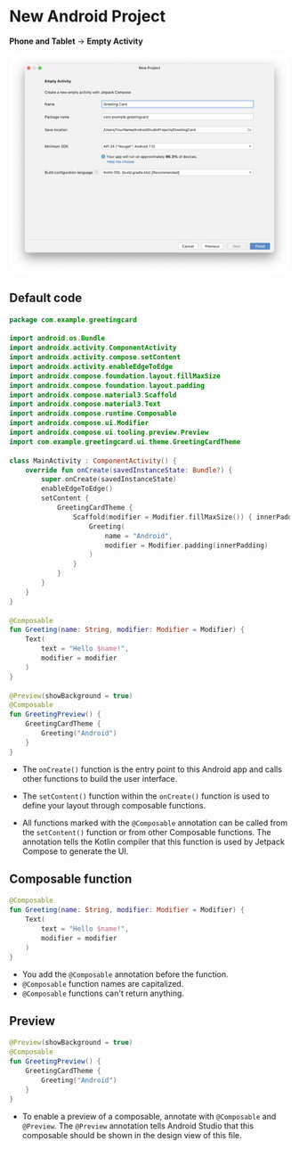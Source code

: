 # New Android Project

**Phone and Tablet** -> **Empty Activity**

![alt text](image.png)

## Default code

```kotlin
package com.example.greetingcard

import android.os.Bundle
import androidx.activity.ComponentActivity
import androidx.activity.compose.setContent
import androidx.activity.enableEdgeToEdge
import androidx.compose.foundation.layout.fillMaxSize
import androidx.compose.foundation.layout.padding
import androidx.compose.material3.Scaffold
import androidx.compose.material3.Text
import androidx.compose.runtime.Composable
import androidx.compose.ui.Modifier
import androidx.compose.ui.tooling.preview.Preview
import com.example.greetingcard.ui.theme.GreetingCardTheme

class MainActivity : ComponentActivity() {
    override fun onCreate(savedInstanceState: Bundle?) {
        super.onCreate(savedInstanceState)
        enableEdgeToEdge()
        setContent {
            GreetingCardTheme {
                Scaffold(modifier = Modifier.fillMaxSize()) { innerPadding ->
                    Greeting(
                        name = "Android",
                        modifier = Modifier.padding(innerPadding)
                    )
                }
            }
        }
    }
}

@Composable
fun Greeting(name: String, modifier: Modifier = Modifier) {
    Text(
        text = "Hello $name!",
        modifier = modifier
    )
}

@Preview(showBackground = true)
@Composable
fun GreetingPreview() {
    GreetingCardTheme {
        Greeting("Android")
    }
}
```

- The `onCreate()` function is the entry point to this Android app and calls other functions to build the user interface.

- The `setContent()` function within the `onCreate()` function is used to define your layout through composable functions.

- All functions marked with the `@Composable` annotation can be called from the `setContent()` function or from other Composable functions. The annotation tells the Kotlin compiler that this function is used by Jetpack Compose to generate the UI.

## Composable function

```kotlin
@Composable
fun Greeting(name: String, modifier: Modifier = Modifier) {
    Text(
        text = "Hello $name!",
        modifier = modifier
    )
}
```

- You add the `@Composable` annotation before the function.
- `@Composable` function names are capitalized.
- `@Composable` functions can't return anything.

## Preview

```kotlin
@Preview(showBackground = true)
@Composable
fun GreetingPreview() {
    GreetingCardTheme {
        Greeting("Android")
    }
}
```

- To enable a preview of a composable, annotate with `@Composable` and `@Preview`. The `@Preview` annotation tells Android Studio that this composable should be shown in the design view of this file.
